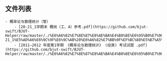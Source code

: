

## 文件列表

    - 概率论与数理统计（管）
        - [20-21_1学期末 概统（工、A）参考.pdf](https://github.com/bjut-swift/BJUT-Helper/raw/master/./%E6%A6%82%E7%8E%87%E8%AE%BA%E4%B8%8E%E6%95%B0%E7%90%86%E7%BB%9F%E8%AE%A1%EF%BC%88%E7%AE%A1%EF%BC%89/20-21_1%E5%AD%A6%E6%9C%9F%E6%9C%AB%20%E6%A6%82%E7%BB%9F%EF%BC%88%E5%B7%A5%E3%80%81A%EF%BC%89%E5%8F%82%E8%80%83.pdf)
        - [2011—2012 年度第1学期 《概率论与数理统计》 (经类) 考试试题 .pdf](https://github.com/bjut-swift/BJUT-Helper/raw/master/./%E6%A6%82%E7%8E%87%E8%AE%BA%E4%B8%8E%E6%95%B0%E7%90%86%E7%BB%9F%E8%AE%A1%EF%BC%88%E7%AE%A1%EF%BC%89/2011%E2%80%942012%20%E5%B9%B4%E5%BA%A6%E7%AC%AC1%E5%AD%A6%E6%9C%9F%20%E3%80%8A%E6%A6%82%E7%8E%87%E8%AE%BA%E4%B8%8E%E6%95%B0%E7%90%86%E7%BB%9F%E8%AE%A1%E3%80%8B%20%28%E7%BB%8F%E7%B1%BB%29%20%E8%80%83%E8%AF%95%E8%AF%95%E9%A2%98%20.pdf)
